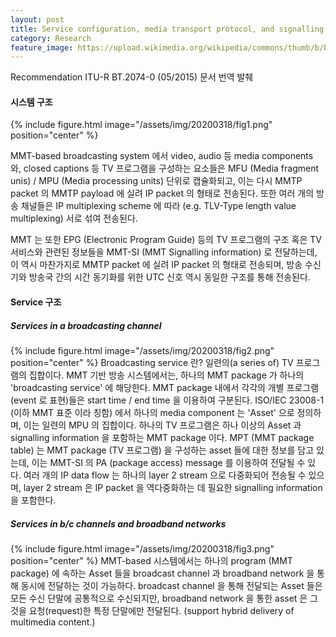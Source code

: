 ```yaml
---
layout: post
title: Service configuration, media transport protocol, and signalling information for MMT-based broadcasting systems
category: Research
feature_image: https://upload.wikimedia.org/wikipedia/commons/thumb/b/ba/MPEG_Transport_Stream_HL.svg/800px-MPEG_Transport_Stream_HL.svg.png
---
```

Recommendation ITU-R BT.2074-0 (05/2015) 문서 번역 발췌
<!-- more -->
#### 시스템 구조

{% include figure.html image="/assets/img/20200318/fig1.png" position="center" %}

MMT-based broadcasting system 에서 video, audio 등 media components 와, closed captions 등 TV 프로그램을 구성하는 요소들은 MFU (Media fragment unis) / MPU (Media processing units) 단위로 캡슐화되고, 이는 다시 MMTP packet 의 MMTP payload 에 실려 IP packet 의 형태로 전송된다. 또한 여러 개의 방송 채널들은 IP multiplexing scheme 에 따라 (e.g. TLV-Type length value multiplexing) 서로 섞여 전송된다.

MMT 는 또한 EPG (Electronic Program Guide) 등의 TV 프로그램의 구조 혹은 TV 서비스와 관련된 정보들을 MMT-SI (MMT Signalling information) 로 전달하는데, 이 역시 마찬가지로 MMTP packet 에 실려 IP packet 의 형태로 전송되며, 방송 수신기와 방송국 간의 시간 동기화를 위한 UTC 신호 역시 동일한 구조를 통해 전송된다.

#### Service 구조

##### Services in a broadcasting channel
{% include figure.html image="/assets/img/20200318/fig2.png" position="center" %}
Broadcasting service 란? 일련의(a series of) TV 프로그램의 집합이다. MMT 기반 방송 시스템에서는, 하나의 MMT package 가 하나의 'broadcasting service' 에 해당한다. MMT package 내에서 각각의 개별 프로그램(event 로 표현)들은 start time / end time 을 이용하여 구분된다. ISO/IEC 23008-1 (이하 MMT 표준 이라 칭함) 에서 하나의 media component 는 'Asset' 으로 정의하며, 이는 일련의 MPU 의 집합이다. 하나의 TV 프로그램은 하나 이상의 Asset 과 signalling information 을 포함하는 MMT package 이다. MPT (MMT package table) 는 MMT package (TV 프로그램) 을 구성하는 asset 들에 대한 정보를 담고 있는데, 이는 MMT-SI 의 PA (package access) message 를 이용하여 전달될 수 있다.
여러 개의 IP data flow 는 하나의 layer 2 stream 으로 다중화되어 전송될 수 있으며, layer 2 stream 은 IP packet 을 역다중화하는 데 필요한 signalling information 을 포함한다.

##### Services in b/c channels and broadband networks
{% include figure.html image="/assets/img/20200318/fig3.png" position="center" %}
MMT-based 시스템에서는 하나의 program (MMT package) 에 속하는 Asset 들을 broadcast channel 과 broadband network 을 통해 동시에 전달하는 것이 가능하다. broadcast channel 을 통해 전달되는 Asset 들은 모든 수신 단말에 공통적으로 수신되지만, broadband network 을 통한 asset 은 그것을 요청(request)한 특정 단말에만 전달된다. (support hybrid delivery of multimedia content.)